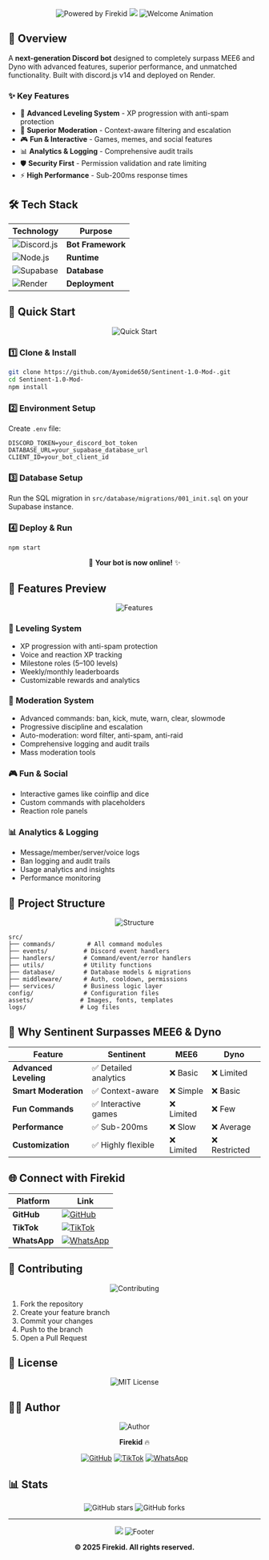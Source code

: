 <div align="center">

<img src="https://readme-typing-svg.herokuapp.com?font=Fira+Code&size=24&duration=2000&pause=800&color=FF6B6B&center=true&vCenter=true&width=400&lines=🔥+Powered+by+Firekid" alt="Powered by Firekid" />

<img src="https://capsule-render.vercel.app/api?type=waving&color=gradient&customColorList=0,2,2,5,30&height=200&section=header&text=Sentinent%201.0%20Mod&fontSize=50&fontColor=fff&animation=fadeIn&fontAlignY=38&desc=Advanced%20Discord%20Bot&descAlignY=51&descAlign=62" />

<img src="https://readme-typing-svg.herokuapp.com?font=Fira+Code&size=30&duration=3000&pause=1000&color=00D4FF&center=true&vCenter=true&width=600&lines=🤖+Advanced+Discord+Bot!;🚀+Surpasses+MEE6+%26+Dyno!;✨+Built+with+Discord.js+v14!" alt="Welcome Animation" />

</div>

## 🌟 Overview

A **next-generation Discord bot** designed to completely surpass MEE6 and Dyno with advanced features, superior performance, and unmatched functionality. Built with discord.js v14 and deployed on Render.

### ✨ Key Features
- 🎯 **Advanced Leveling System** - XP progression with anti-spam protection
- 🔨 **Superior Moderation** - Context-aware filtering and escalation
- 🎮 **Fun & Interactive** - Games, memes, and social features
- 📊 **Analytics & Logging** - Comprehensive audit trails
- 🛡️ **Security First** - Permission validation and rate limiting
- ⚡ **High Performance** - Sub-200ms response times

## 🛠️ Tech Stack

<div align="center">

| Technology | Purpose |
|------------|---------|
| ![Discord.js](https://img.shields.io/badge/Discord.js-v14-5865F2?style=for-the-badge&logo=discord&logoColor=white) | **Bot Framework** |
| ![Node.js](https://img.shields.io/badge/Node.js-339933?style=for-the-badge&logo=node.js&logoColor=white) | **Runtime** |
| ![Supabase](https://img.shields.io/badge/Supabase-3ECF8E?style=for-the-badge&logo=supabase&logoColor=white) | **Database** |
| ![Render](https://img.shields.io/badge/Render-46E3B7?style=for-the-badge&logo=render&logoColor=white) | **Deployment** |

</div>

## 🚀 Quick Start

<div align="center">

<img src="https://readme-typing-svg.herokuapp.com?font=Fira+Code&size=22&duration=2500&pause=800&color=4ECDC4&center=true&vCenter=true&width=500&lines=🛠️+Ready+to+get+started%3F;📋+Follow+these+steps!" alt="Quick Start" />

</div>

### 1️⃣ Clone & Install

```bash
git clone https://github.com/Ayomide650/Sentinent-1.0-Mod-.git
cd Sentinent-1.0-Mod-
npm install
```

### 2️⃣ Environment Setup

Create `.env` file:

```env
DISCORD_TOKEN=your_discord_bot_token
DATABASE_URL=your_supabase_database_url
CLIENT_ID=your_bot_client_id
```

### 3️⃣ Database Setup

Run the SQL migration in `src/database/migrations/001_init.sql` on your Supabase instance.

### 4️⃣ Deploy & Run

```bash
npm start
```

<div align="center">

🎉 **Your bot is now online!** ✨

</div>

## 🎨 Features Preview

<div align="center">

<img src="https://readme-typing-svg.herokuapp.com?font=Fira+Code&size=25&duration=3000&pause=1000&color=FF9F43&center=true&vCenter=true&width=600&lines=✨+Amazing+Features!;🎭+Advanced+Moderation;📱+Superior+Performance!" alt="Features" />

</div>

### 🎯 Leveling System
- XP progression with anti-spam protection
- Voice and reaction XP tracking
- Milestone roles (5–100 levels)
- Weekly/monthly leaderboards
- Customizable rewards and analytics

### 🔨 Moderation System
- Advanced commands: ban, kick, mute, warn, clear, slowmode
- Progressive discipline and escalation
- Auto-moderation: word filter, anti-spam, anti-raid
- Comprehensive logging and audit trails
- Mass moderation tools

### 🎮 Fun & Social
- Interactive games like coinflip and dice
- Custom commands with placeholders
- Reaction role panels

### 📊 Analytics & Logging
- Message/member/server/voice logs
- Ban logging and audit trails
- Usage analytics and insights
- Performance monitoring

## 📁 Project Structure

<div align="center">

<img src="https://readme-typing-svg.herokuapp.com?font=Fira+Code&size=20&duration=2000&pause=600&color=9B59B6&center=true&vCenter=true&width=400&lines=📁+Well+Organized!;🏗️+Scalable+Architecture!" alt="Structure" />

</div>

```
src/
├── commands/         # All command modules
├── events/          # Discord event handlers
├── handlers/        # Command/event/error handlers
├── utils/           # Utility functions
├── database/        # Database models & migrations
├── middleware/      # Auth, cooldown, permissions
├── services/        # Business logic layer
config/              # Configuration files
assets/             # Images, fonts, templates
logs/               # Log files
```

## 🚀 Why Sentinent Surpasses MEE6 & Dyno

<div align="center">

| Feature | Sentinent | MEE6 | Dyno |
|---------|-----------|------|------|
| **Advanced Leveling** | ✅ Detailed analytics | ❌ Basic | ❌ Limited |
| **Smart Moderation** | ✅ Context-aware | ❌ Simple | ❌ Basic |
| **Fun Commands** | ✅ Interactive games | ❌ Limited | ❌ Few |
| **Performance** | ✅ Sub-200ms | ❌ Slow | ❌ Average |
| **Customization** | ✅ Highly flexible | ❌ Limited | ❌ Restricted |

</div>

## 🌐 Connect with Firekid

<div align="center">

| Platform | Link |
|----------|------|
| **GitHub** | [![GitHub](https://img.shields.io/badge/GitHub-100000?style=for-the-badge&logo=github&logoColor=white)](https://github.com/Ayomide650) |
| **TikTok** | [![TikTok](https://img.shields.io/badge/TikTok-000000?style=for-the-badge&logo=tiktok&logoColor=white)](https://www.tiktok.com/@firekid846) |
| **WhatsApp** | [![WhatsApp](https://img.shields.io/badge/WhatsApp-25D366?style=for-the-badge&logo=whatsapp&logoColor=white)](https://whatsapp.com/channel/0029VaT1YDxFsn0oKfK81n2R) |

</div>

## 🤝 Contributing

<div align="center">

<img src="https://readme-typing-svg.herokuapp.com?font=Fira+Code&size=20&duration=2000&pause=600&color=9B59B6&center=true&vCenter=true&width=400&lines=🤝+Contributions+Welcome!;🌟+Fork+%26+Star!" alt="Contributing" />

</div>

1. Fork the repository
2. Create your feature branch
3. Commit your changes
4. Push to the branch
5. Open a Pull Request

## 📝 License

<div align="center">

![MIT License](https://img.shields.io/badge/License-MIT-yellow.svg?style=for-the-badge)

</div>

## 👨‍💻 Author

<div align="center">

<img src="https://readme-typing-svg.herokuapp.com?font=Fira+Code&size=24&duration=2500&pause=800&color=E74C3C&center=true&vCenter=true&width=500&lines=👋+Created+by+Firekid;🔥+Full+Stack+Developer!" alt="Author" />

<br>

**Firekid** 🔥

[![GitHub](https://img.shields.io/badge/GitHub-100000?style=for-the-badge&logo=github&logoColor=white)](https://github.com/Ayomide650)
[![TikTok](https://img.shields.io/badge/TikTok-000000?style=for-the-badge&logo=tiktok&logoColor=white)](https://www.tiktok.com/@firekid846)
[![WhatsApp](https://img.shields.io/badge/WhatsApp-25D366?style=for-the-badge&logo=whatsapp&logoColor=white)](https://whatsapp.com/channel/0029VaT1YDxFsn0oKfK81n2R)

</div>

## 📊 Stats

<div align="center">

![GitHub stars](https://img.shields.io/github/stars/Ayomide650/Sentinent-1.0-Mod-?style=for-the-badge&color=FFD700)
![GitHub forks](https://img.shields.io/github/forks/Ayomide650/Sentinent-1.0-Mod-?style=for-the-badge&color=32CD32)

</div>

---

<div align="center">

<img src="https://capsule-render.vercel.app/api?type=waving&color=gradient&customColorList=0,2,2,5,30&height=100&section=footer" />

<img src="https://readme-typing-svg.herokuapp.com?font=Fira+Code&size=18&duration=2500&pause=1000&color=00D4FF&center=true&vCenter=true&width=600&lines=🎉+Thanks+for+visiting!;⭐+Star+if+you+like+it!;🚀+Happy+coding!;💫+Made+with+❤️+by+Firekid" alt="Footer" />

<br>

**© 2025 Firekid. All rights reserved.**

</div>
